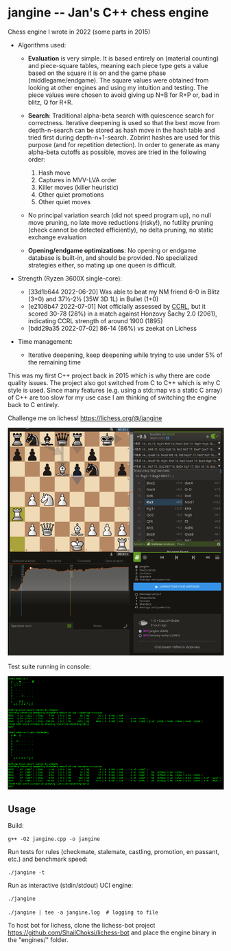 # jangine -- Jan's C++ chess engine

Chess engine I wrote in 2022 (some parts in 2015)
- Algorithms used:
    - **Evaluation** is very simple. It is based entirely on (material counting) and piece-square tables,
        meaning each piece type gets a value based on the square it is on and the game phase (middlegame/endgame).
        The square values were obtained from looking at other engines and using my intuition and testing.
        The piece values were chosen to avoid giving up N+B for R+P or, bad in blitz, Q for R+R.

    - **Search**: Traditional alpha-beta search with quiescence search for correctness. Iterative deepening
        is used so that the best move from depth-n-search can be stored as hash move in the hash table and tried
        first during depth-n+1-search. Zobrint hashes are used for this purpose (and for repetition detection).
        In order to generate as many alpha-beta cutoffs as possible, moves are tried in the following order:
        1. Hash move
        2. Captures in MVV-LVA order
        3. Killer moves (killer heuristic)
        4. Other quiet promotions
        5. Other quiet moves

    - No principal variation search (did not speed program up), no null move pruning, 
        no late move reductions (risky!), no futility pruning (check cannot be detected efficiently),
        no delta pruning, no static exchange evaluation

    - **Opening/endgame optimizations**: No opening or endgame database is built-in, and should be provided.
        No specialized strategies either, so mating up one queen is difficult. 
 
- Strength (Ryzen 3600X single-core):
    - [33d1b644 2022-06-20] Was able to beat my NM friend 6-0 in Blitz (3+0) and 37½-2½ (35W 3D 1L) in Bullet (1+0)
    - [e2108b47 2022-07-01] Not officially assessed by [CCRL](http://ccrl.chessdom.com/ccrl/404/), but it scored
      30-78 (28%) in a match against Honzovy Šachy 2.0 (2061), indicating CCRL strength of around 1900 (1895)
    - [bdd29a35 2022-07-02] 86-14 (86%) vs zeekat on Lichess

- Time management:
  - Iterative deepening, keep deepening while trying to use under 5% of the remaining time 


This was my first C++ project back in 2015 which is why there are code quality issues.
The project also got switched from C to C++ which is why C style is used.
Since many features (e.g. using a std::map vs a static C array) of C++ are too slow for
my use case I am thinking of switching the engine back to C entirely.


Challenge me on lichess! https://lichess.org/@/jangine

![](./jangine_lichess_scr2.png)

Test suite running in console:

![](./jangine_console_scr.png)


## Usage

Build:

    g++ -O2 jangine.cpp -o jangine

Run tests for rules (checkmate, stalemate, castling, promotion, en passant, etc.) and benchmark speed:

    ./jangine -t

Run as interactive (stdin/stdout) UCI engine:

    ./jangine

    ./jangine | tee -a jangine.log  # logging to file

To host bot for lichess, clone the lichess-bot project https://github.com/ShailChoksi/lichess-bot and place the engine binary in the "engines/" folder.
